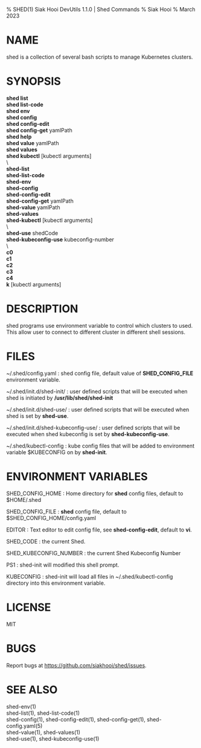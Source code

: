 % SHED(1) Siak Hooi DevUtils 1.1.0 | Shed Commands
% Siak Hooi
% March 2023

# NAME
shed is a collection of several bash scripts to manage Kubernetes clusters.

# SYNOPSIS
**shed list**\
**shed list-code**\
**shed env**\
**shed config**\
**shed config-edit**\
**shed config-get** yamlPath\
**shed help**\
**shed value** yamlPath\
**shed values**\
**shed kubectl** [kubectl arguments]\
\ \
**shed-list**\
**shed-list-code**\
**shed-env**\
**shed-config**\
**shed-config-edit**\
**shed-config-get** yamlPath\
**shed-value** yamlPath\
**shed-values**\
**shed-kubectl** [kubectl arguments]\
\ \
**shed-use** shedCode\
**shed-kubeconfig-use** kubeconfig-number\
\ \
**c0**\
**c1**\
**c2**\
**c3**\
**c4**\
**k**  [kubectl arguments]

# DESCRIPTION
shed programs use environment variable to control which clusters to used. This allow user to connect to different cluster in different shell sessions.

# FILES
~/.shed/config.yaml
: shed config file, default value of **SHED_CONFIG_FILE** environment variable.

~/.shed/init.d/shed-init/
: user defined scripts that will be executed when shed is initiated by **/usr/lib/shed/shed-init**

~/.shed/init.d/shed-use/
: user defined scripts that will be executed when shed is set by **shed-use**.

~/.shed/init.d/shed-kubeconfig-use/
: user defined scripts that will be executed when shed kubeconfig is set by **shed-kubeconfig-use**.

~/.shed/kubectl-config
: kube config files that will be added to environment variable $KUBECONFIG on by **shed-init**.

# ENVIRONMENT VARIABLES
SHED_CONFIG_HOME
: Home directory for **shed** config files, default to $HOME/.shed

SHED_CONFIG_FILE
: **shed** config file, default to $SHED_CONFIG_HOME/config.yaml

EDITOR
: Text editor to edit config file, see **shed-config-edit**, default to **vi**.

SHED_CODE
: the current Shed.

SHED_KUBECONFIG_NUMBER
: the current Shed Kubeconfig Number

PS1
: shed-init will modified this shell prompt.

KUBECONFIG
: shed-init will load all files in ~/.shed/kubectl-config directory into this environment variable.

# LICENSE
MIT

# BUGS
Report bugs at https://github.com/siakhooi/shed/issues.

# SEE ALSO
shed-env(1)\
shed-list(1), shed-list-code(1)\
shed-config(1), shed-config-edit(1), shed-config-get(1), shed-config.yaml(5)\
shed-value(1), shed-values(1)\
shed-use(1), shed-kubeconfig-use(1)